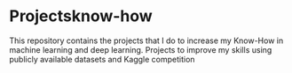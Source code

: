 # Projectsknow-how
This repository contains the projects that I do to increase my Know-How in machine learning and deep learning. Projects to improve my skills using publicly available datasets and Kaggle competition
